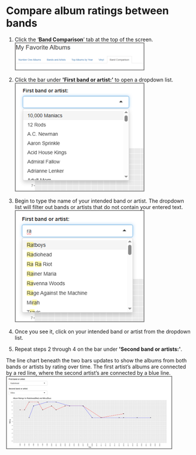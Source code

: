 # Compare album ratings between bands

1. Click the ‘**Band Comparison**’ tab at the top of the screen.  
     <img src= "/images/task10.png" alt="where to click" style="border: 2px solid grey;" width="350">
2. Click the bar under **'First band or artist:’** to open a dropdown list.  
     <img src= "/images/task11.png" alt="where to click" style="border: 2px solid grey;" width="350">
3. Begin to type the name of your intended band or artist. The dropdown list will filter out bands or artists that do not contain your entered text.  
     <img src= "/images/task12.png" alt="where to click" style="border: 2px solid grey;" width="350">
4. Once you see it, click on your intended band or artist from the dropdown list.  
     
5. Repeat steps 2 through 4 on the bar under **'Second band or artists:'**.

The line chart beneath the two bars updates to show the albums from both bands or artists by rating over time. The first artist’s albums are connected by a red line, where the second artist’s are connected by a blue line.
    <img src= "/images/task13.png" alt="where to click" style="border: 2px solid grey;" width="450">
